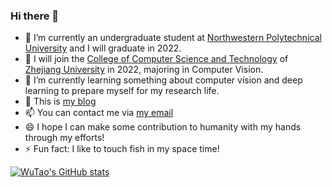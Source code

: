 ### Hi there 👋

<!--
**WuTao-CS/WuTao-CS** is a ✨ _special_ ✨ repository because its `README.md` (this file) appears on your GitHub profile.

Here are some ideas to get you started:
-->
- 🔭 I’m currently an undergraduate student at [Northwestern Polytechnical University](https://www.nwpu.edu.cn/) and I will graduate in 2022. 
- 🔭 I will join the [College of Computer Science and Technology](http://www.cs.zju.edu.cn/) of [Zhejiang University](https://www.zju.edu.cn/) in 2022, majoring in Computer Vision.
- 🌱 I’m currently learning something about computer vision and deep learning to prepare myself for my research life.
- 💬 This is [my blog](https://wutao-cs.github.io/)
- 📫 You can contact me via [my email](mailto:747866429@qq.com)
- 😄 I hope I can make some contribution to humanity with my hands through my efforts!
- ⚡ Fun fact: I like to touch fish in my space time!

[![WuTao's GitHub stats](https://github-readme-stats.vercel.app/api?username=wutao-cs&show_icons=true&theme=highcontrast)](https://github.com/wutao-cs/github-readme-stats)

